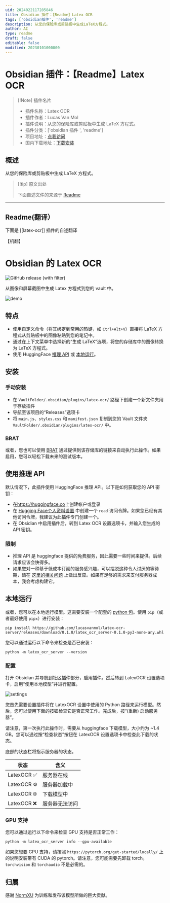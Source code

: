 ```yaml
---
uid: 2024022117285846
title: Obsidian 插件：【Readme】Latex OCR
tags: ['obsidian插件', 'readme']
description: 从您的保险库或剪贴板中生成LaTeX方程式。
author: AI
type: readme
draft: false
editable: false
modified: 20230101000000
---
```


# Obsidian 插件：【Readme】Latex OCR

> [!Note] 插件名片
> - 插件名称：Latex OCR
> - 插件作者：Lucas Van Mol
> - 插件说明：从您的保险库或剪贴板中生成 LaTeX 方程式。
> - 插件分类：['obsidian 插件 ', 'readme']
> - 项目地址：[点我访问](https://github.com/lucasvanmol/obsidian-latex-ocr)
> - 国内下载地址：[下载安装](https://pkmer.cn/products/plugin/pluginMarket/?latex-ocr)

## 概述

从您的保险库或剪贴板中生成 LaTeX 方程式。

> [!tip] 原文出处
>
>下面自述文件的来源于 [Readme](https://ghproxy.net/https://raw.githubusercontent.com/lucasvanmol/obsidian-latex-ocr/master/README.md)

---

## Readme(翻译）

下面是 [[latex-ocr]] 插件的自述翻译

【机翻】

# Obsidian 的 Latex OCR

![GitHub release (with filter)](https://img.shields.io/github/v/release/lucasvanmol/obsidian-latex-ocr)

从图像和屏幕截图中生成 Latex 方程式到您的 vault 中。

![demo](https://cdn.pkmer.cn/covers/latex-ocr_2_0.gif!pkmer)

## 特点

- 使用自定义命令（将其绑定到常用的热键，如 `Ctrl+Alt+V`）直接将 LaTeX 方程式从剪贴板中的图像粘贴到您的笔记中。
- 通过在上下文菜单中选择新的“生成 LaTeX”选项，将您的存储库中的图像转换为 LaTeX 方程式。
- 使用 HuggingFace [推理 API](#using-inference-api) 或 [本地运行](#run-locally)。

## 安装

### 手动安装

- 在 `VaultFolder/.obsidian/plugins/latex-ocr/` 路径下创建一个新文件夹用于存放插件
- 导航至该项目的“Releases”选项卡
- 将 `main.js`、`styles.css` 和 `manifest.json` 复制到您的 Vault 文件夹 `VaultFolder/.obsidian/plugins/latex-ocr/` 中。

### BRAT

或者，您也可以使用 [BRAT](https://github.com/TfTHacker/obsidian42-brat) 通过提供到该存储库的链接来自动执行此操作。如果启用，您可以轻松下载未来的测试版本。

## 使用推理 API

默认情况下，此插件使用 HuggingFace 推理 API。以下是如何获取您的 API 密钥：

- 在<https://huggingface.co>上创建帐户或登录
- 在 [Hugging Face个人资料设置](https://huggingface.co/settings/tokens) 中创建一个 `read` 访问令牌。如果您已经有其他访问令牌，我建议为此插件专门创建一个。
- 在 Obsidian 中启用插件后，转到 Latex OCR 设置选项卡，并输入您生成的 API 密钥。

### 限制

- 推理 API 是 huggingface 提供的免费服务，因此需要一些时间来提供。后续请求应该会快得多。
- 如果您对一种基于低成本订阅的服务感兴趣，可以摆脱这种令人讨厌的等待期，请在 [这里的相关问题](https://github.com/lucasvanmol/obsidian-latex-ocr/issues/13) 上做出反应。如果有足够的需求来支付服务器成本，我会考虑构建它。

## 本地运行

或者，您可以在本地运行模型。这需要安装一个配套的 [python 包](https://github.com/lucasvanmol/latex-ocr-server)。使用 `pip`（或者最好使用 `pipx`）进行安装：

```
pip install https://github.com/lucasvanmol/latex-ocr-server/releases/download/0.1.0/latex_ocr_server-0.1.0-py3-none-any.whl
```

您可以通过运行以下命令来检查是否已安装：

```
python -m latex_ocr_server --version
```

### 配置

打开 Obsidian 并导航到社区插件部分，启用插件。然后转到 LatexOCR 设置选项卡，启用“使用本地模型”并进行配置。

![settings](https://cdn.pkmer.cn/covers/latex-ocr_2_1.png!pkmer)

您首先需要设置插件将在 LatexOCR 设置中使用的 Python 路径来运行模型。然后，您可以使用下面的按钮检查它是否正常工作。完成后，按“(重新) 启动服务器”。

请注意，第一次执行此操作时，需要从 huggingface 下载模型，大小约为 ~1.4 GB。您可以通过按“检查状态”按钮在 LatexOCR 设置选项卡中检查此下载的状态。

底部的状态栏将指示服务器的状态。

| 状态       | 含义               |
| ---------- | ------------------ |
| LatexOCR ✅ | 服务器在线         |
| LatexOCR ⚙️ | 服务器加载中       |
| LatexOCR 🌐 | 下载模型中         |
| LatexOCR ❌ | 服务器无法访问     |

### GPU 支持

您可以通过运行以下命令来检查 GPU 支持是否正常工作：

```
python -m latex_ocr_server info --gpu-available
```

如果您想要 GPU 支持，请按照 `https://pytorch.org/get-started/locally/` 上的说明安装带有 CUDA 的 pytorch。请注意，您可能需要先卸载 torch。`torchvision` 和 `torchaudio` 不是必需的。

## 归属

感谢 [NormXU](https://github.com/NormXU/nougat-latex-ocr/) 为训练和发布该模型所做的巨大贡献。
